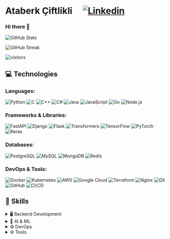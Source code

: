 # Ataberk Çiftlikli  &nbsp; &nbsp; [![Linkedin](https://i.stack.imgur.com/gVE0j.png)](https://www.linkedin.com/in/ataberk/)

### Hi there 👋

![GitHub Stats](https://github-readme-stats.vercel.app/api?username=ataberkciftlikli&count_private=true&show_icons=true)

![GitHub Streak]( https://github-readme-streak-stats.herokuapp.com?user=ataberkciftlikli&hide_border=true&date_format=j%20M%5B%20Y%5D&card_width=450)

![visitors](https://visitor-badge.laobi.icu/badge?page_id=ataberkciftlikli)

## 💻 Technologies

### Languages:
![Python](https://img.shields.io/badge/-Python-056676?style=flat&logo=Python&labelColor=000)
![C](https://img.shields.io/badge/-C-056676?style=flat&logo=c&labelColor=000)
![C++](https://img.shields.io/badge/-C++-056676?style=flat&logo=cplusplus&labelColor=000)
![C#](https://img.shields.io/badge/-C%23-056676?style=flat&logo=csharp&labelColor=000)
![Java](https://img.shields.io/badge/-Java-056676?style=flat&logo=java&labelColor=000)
![JavaScript](https://img.shields.io/badge/-JavaScript-056676?style=flat&logo=javascript&labelColor=000)
![Go](https://img.shields.io/badge/-Go-056676?style=flat&logo=go&labelColor=000)
![Node.js](https://img.shields.io/badge/-Node.js-056676?style=flat&logo=node.js&labelColor=000)

### Frameworks & Libraries:
![FastAPI](https://img.shields.io/badge/-FastAPI-056676?style=flat&logo=fastapi&labelColor=000)
![Django](https://img.shields.io/badge/-Django-056676?style=flat&logo=django&labelColor=000)
![Flask](https://img.shields.io/badge/-Flask-056676?style=flat&logo=flask&labelColor=000)
![Transformers](https://img.shields.io/badge/-Transformers-056676?style=flat&logo=transformers&labelColor=000)
![TensorFlow](https://img.shields.io/badge/-TensorFlow-056676?style=flat&logo=tensorflow&labelColor=000)
![PyTorch](https://img.shields.io/badge/-PyTorch-056676?style=flat&logo=pytorch&labelColor=000)
![Keras](https://img.shields.io/badge/-Keras-056676?style=flat&logo=keras&labelColor=000)

### Databases:
![PostgreSQL](https://img.shields.io/badge/-PostgreSQL-438DB9?style=flat&logo=postgresql&logoColor=white)
![MySQL](https://img.shields.io/badge/-MySQL-438DB9?style=flat&logo=mysql&logoColor=white)
![MongoDB](https://img.shields.io/badge/-MongoDB-4EA94B?style=flat&logo=mongodb&logoColor=white)
![Redis](https://img.shields.io/badge/-Redis-B5053C?style=flat&logo=redis&logoColor=white)

### DevOps & Tools:
![Docker](https://img.shields.io/badge/-Docker-056676?style=flat&logo=Docker&labelColor=000)
![Kubernetes](https://img.shields.io/badge/-Kubernetes-056676?style=flat&logo=Kubernetes&labelColor=000)
![AWS](https://img.shields.io/badge/-AWS-056676?style=flat&logo=amazon&labelColor=000)
![Google Cloud](https://img.shields.io/badge/-Google%20Cloud-056676?style=flat&logo=googlecloud&labelColor=000)
![Terraform](https://img.shields.io/badge/-Terraform-056676?style=flat&logo=terraform&labelColor=000)
![Nginx](https://img.shields.io/badge/-NGINX-056676?style=flat&logo=nginx&labelColor=000)
![Git](https://img.shields.io/badge/-Git-056676?style=flat&logo=git&labelColor=000)
![GitHub](https://img.shields.io/badge/-GitHub-056676?style=flat&logo=github&labelColor=000)
![CI/CD](https://img.shields.io/badge/-CI%2FCD-056676?style=flat&logo=githubactions&labelColor=000)

## 🔧 Skills

<details>
<summary>🖥️ Backend Development</summary>
  <p align="left">
    <img src="https://img.shields.io/badge/python-239120?style=for-the-badge&logo=python&logoColor=white" />
    <img src="https://img.shields.io/badge/Django-205B4F?style=for-the-badge&logo=django&logoColor=white" />
    <img src="https://img.shields.io/badge/fastapi-9BCE7A?style=for-the-badge&logo=fastapi&logoColor=white" />
    <img src="https://img.shields.io/badge/postgresql-438DB9?style=for-the-badge&logo=postgresql&logoColor=white" />
    <img src="https://img.shields.io/badge/redis-B5053C?style=for-the-badge&logo=redis&logoColor=white" />
    <img src="https://img.shields.io/badge/NGINX-349480?style=for-the-badge&logo=nginx&logoColor=white" />
  </p>
</details>

<details>
<summary>🤖 AI & ML</summary>
  <p align="left">
    <img src="https://img.shields.io/badge/tensorflow-FF6F00?style=for-the-badge&logo=tensorflow&logoColor=white" />
    <img src="https://img.shields.io/badge/pytorch-EE4C2C?style=for-the-badge&logo=pytorch&logoColor=white" />
    <img src="https://img.shields.io/badge/transformers-9BCE7A?style=for-the-badge&logo=transformers&logoColor=white" />
    <img src="https://img.shields.io/badge/CNN-4B8B3B?style=for-the-badge&logo=python&logoColor=white" />
    <img src="https://img.shields.io/badge/NLP-7570C6?style=for-the-badge&logo=python&logoColor=white" />
    <img src="https://img.shields.io/badge/DeepLearning-9BCE7A?style=for-the-badge&logo=python&logoColor=white" />
  </p>
</details>

<details>
<summary>♻️ DevOps</summary>
  <p align="left">
    <img src="https://img.shields.io/badge/githubactions-056676?style=for-the-badge&logo=githubactions&logoColor=white" />
    <img src="https://img.shields.io/badge/docker-438DB9?style=for-the-badge&logo=docker&logoColor=white" />
    <img src="https://img.shields.io/badge/Prometheus-FB7105?style=for-the-badge&logo=Prometheus&logoColor=white" />
    <img src="https://img.shields.io/badge/kubernetes-349480?style=for-the-badge&logo=kubernetes&logoColor=white" />
  </p>
</details>

<details>
<summary>⚙️ Tools</summary>
  <p align="left">
    <img src="https://img.shields.io/badge/git-F05032?style=for-the-badge&logo=git&logoColor=white" />
    <img src="https://img.shields.io/badge/github-000000?style=for-the-badge&logo=github&logoColor=white" />
    <img src="https://img.shields.io/badge/postman-FF6C37?style=for-the-badge&logo=Postman&logoColor=white" />
    <img src="https://img.shields.io/badge/VS%20Code-0078D4?style=for-the-badge&logo=visual%20studio%20code&logoColor=white" />
  </p>
</details>
